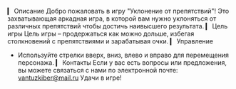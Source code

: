 ▎ Описание
Добро пожаловать в игру "Уклонение от препятствий"! Это захватывающая аркадная игра, в которой вам нужно уклоняться от различных препятствий чтобы достичь наивысшего результата.
▎ Цель игры
Цель игры – продержаться как можно дольше, избегая столкновений с препятствиями и зарабатывая очки.
▎ Управление
- Используйте стрелки вверх, вниз, влево и вправо для перемещения персонажа.
▎ Контакты
Если у вас есть вопросы или предложения, вы можете связаться с нами по электронной почте: vantuzkiber@mail.ru
Удачи в игре!
